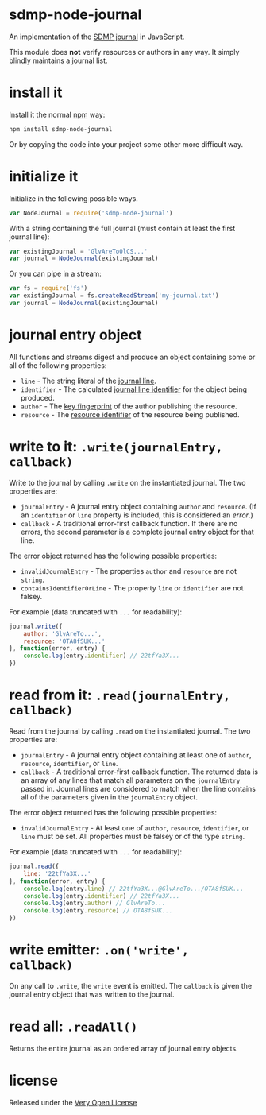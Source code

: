 # sdmp-node-journal

An implementation of the [SDMP journal](https://sdmp.io/docs/journal/) in JavaScript.

This module does **not** verify resources or authors in any way. It simply blindly maintains
a journal list.

# install it

Install it the normal [npm](https://www.npmjs.com/) way:

```sh
npm install sdmp-node-journal
```

Or by copying the code into your project some other more difficult way.

# initialize it

Initialize in the following possible ways.

```js
var NodeJournal = require('sdmp-node-journal')
```

With a string containing the full journal (must contain at least the first journal line):

```js
var existingJournal = 'GlvAreTo0lCS...'
var journal = NodeJournal(existingJournal)
```

Or you can pipe in a stream:

```js
var fs = require('fs')
var existingJournal = fs.createReadStream('my-journal.txt')
var journal = NodeJournal(existingJournal)
```
# journal entry object

All functions and streams digest and produce an object containing some or all of the
following properties:

* `line` - The string literal of the [journal line](https://sdmp.io/docs/journal/#journal-entries).
* `identifier` - The calculated
	[journal line identifier](https://sdmp.github.io/docs/journal/#journal-line-identifier)
	for the object being produced.
* `author` - The [key fingerprint](https://sdmp.github.io/docs/cryptography/#key-fingerprint)
	of the author publishing the resource.
* `resource` - The [resource identifier](https://sdmp.github.io/docs/resource/#resource-identifier)
	of the resource being published.

# write to it: `.write(journalEntry, callback)`

Write to the journal by calling `.write` on the instantiated journal. The two properties are:

* `journalEntry` - A journal entry object containing `author` and `resource`. (If an
	`identifier` or `line` property is included, this is considered an *error*.)
* `callback` - A traditional error-first callback function. If there are no errors, the
	second parameter is a complete journal entry object for that line.

The error object returned has the following possible properties:

* `invalidJournalEntry` - The properties `author` and `resource` are not `string`.
* `containsIdentifierOrLine` - The property `line` or `identifier` are not falsey.

For example (data truncated with `...` for readability):

```js
journal.write({
	author: 'GlvAreTo...',
	resource: 'OTA8fSUK...'
}, function(error, entry) {
	console.log(entry.identifier) // 22tfYa3X...
})
```

# read from it: `.read(journalEntry, callback)`

Read from the journal by calling `.read` on the instantiated journal. The two properties are:

* `journalEntry` - A journal entry object containing at least one of `author`, `resource`,
	`identifier`, or `line`.
* `callback` - A traditional error-first callback function. The returned data is an array
	of any lines that match all parameters on the `journalEntry` passed in. Journal lines
	are considered to match when the line contains all of the parameters given in the
	`journalEntry` object.

The error object returned has the following possible properties:

* `invalidJournalEntry` - At least one of `author`, `resource`, `identifier`, or `line` must
	be set. All properties must be falsey or of the type `string`.

For example (data truncated with `...` for readability):

```js
journal.read({
	line: '22tfYa3X...'
}, function(error, entry) {
	console.log(entry.line) // 22tfYa3X...@GlvAreTo.../OTA8fSUK...
	console.log(entry.identifier) // 22tfYa3X...
	console.log(entry.author) // GlvAreTo...
	console.log(entry.resource) // OTA8fSUK...
})
```

# write emitter: `.on('write', callback)`

On any call to `.write`, the `write` event is emitted. The `callback` is given the
journal entry object that was written to the journal.

# read all: `.readAll()`

Returns the entire journal as an ordered array of journal entry objects.

# license

Released under the [Very Open License](http://veryopenlicense.com)

